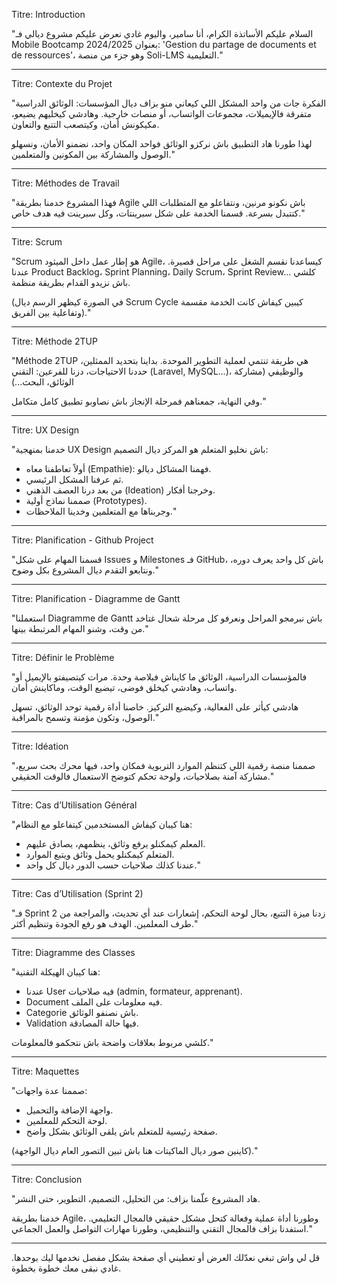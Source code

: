 Titre: Introduction

"السلام عليكم الأساتذة الكرام، أنا سامير، واليوم غادي نعرض عليكم مشروع ديالي فـ Mobile Bootcamp 2024/2025 بعنوان: 'Gestion du partage de documents et de ressources'، وهو جزء من منصة Soli-LMS التعليمية."

---

Titre: Contexte du Projet

"الفكرة جات من واحد المشكل اللي كيعاني منو بزاف ديال المؤسسات: الوثائق الدراسية متفرقة فالإيميلات، مجموعات الواتساب، أو منصات خارجية. وهادشي كيخليهم يضيعو، مكيكونش أمان، وكيتصعب التتبع والتعاون.

لهذا طورنا هاد التطبيق باش نركزو الوثائق فواحد المكان واحد، نضمنو الأمان، ونسهلو الوصول والمشاركة بين المكونين والمتعلمين."

---

Titre: Méthodes de Travail

"فهذا المشروع خدمنا بطريقة Agile باش نكونو مرنين، ونتفاعلو مع المتطلبات اللي كتتبدل بسرعة. قسمنا الخدمة على شكل سبرينتات، وكل سبرينت فيه هدف خاص."

---

Titre: Scrum

"Scrum هو إطار عمل داخل الميثود Agile، كيساعدنا نقسم الشغل على مراحل قصيرة. عندنا Product Backlog، Sprint Planning، Daily Scrum، Sprint Review\... كلشي باش نزيدو القدام بطريقة منظمة.

(في الصورة كيظهر الرسم ديال Scrum Cycle كيبين كيفاش كانت الخدمة مقسمة وتفاعلية بين الفريق)."

---

Titre: Méthode 2TUP

"Méthode 2TUP هي طريقة تنتمي لعملية التطوير الموحدة. بداينا بتحديد الممثلين، حددنا الاحتياجات، دزنا للفرعين: التقني (Laravel, MySQL...)، والوظيفي (مشاركة الوثائق، البحث...)

وفي النهاية، جمعناهم فمرحلة الإنجاز باش نصاوبو تطبيق كامل متكامل."

---

Titre: UX Design

"خدمنا بمنهجية UX Design باش نخليو المتعلم هو المركز ديال التصميم:

* أولاً تعاطفنا معاه (Empathie): فهمنا المشاكل ديالو.
* ثم عرفنا المشكل الرئيسي.
* من بعد درنا العصف الذهني (Ideation) وخرجنا أفكار.
* صممنا نماذج أولية (Prototypes).
* وجربناها مع المتعلمين وخدينا الملاحظات."

---

Titre: Planification - Github Project

"قسمنا المهام على شكل Issues و Milestones فـ GitHub، باش كل واحد يعرف دوره، ونتابعو التقدم ديال المشروع بكل وضوح."

---

Titre: Planification - Diagramme de Gantt

"استعملنا Diagramme de Gantt باش نبرمجو المراحل ونعرفو كل مرحلة شحال غتاخد من وقت، وشنو المهام المرتبطة بينها."

---

Titre: Définir le Problème

"فالمؤسسات الدراسية، الوثائق ما كايناش فبلاصة وحدة. مرات كيتصيفتو بالإيميل أو واتساب، وهادشي كيخلق فوضى، تيضيع الوقت، وماكاينش أمان.

هادشي كيأثر على الفعالية، وكيضيع التركيز. خاصنا أداة رقمية توحد الوثائق، تسهل الوصول، وتكون مؤمنة وتسمح بالمراقبة."

---

Titre: Idéation

"صممنا منصة رقمية اللي كتنظم الموارد التربوية فمكان واحد، فيها محرك بحث سريع، مشاركة آمنة بصلاحيات، ولوحة تحكم كتوضح الاستعمال فالوقت الحقيقي."

---

Titre: Cas d’Utilisation Général

"هنا كيبان كيفاش المستخدمين كيتفاعلو مع النظام:

* المعلم كيمكنلو يرفع وثائق، ينظمهم، يصادق عليهم.
* المتعلم كيمكنلو يحمل وثائق ويتبع الموارد.
* عندنا كذلك صلاحيات حسب الدور ديال كل واحد."

---

Titre: Cas d’Utilisation (Sprint 2)

"فـ Sprint 2 زدنا ميزة التتبع، بحال لوحة التحكم، إشعارات عند أي تحديث، والمراجعة من طرف المعلمين. الهدف هو رفع الجودة وتنظيم أكثر."

---

Titre: Diagramme des Classes

"هنا كيبان الهيكلة التقنية:

* عندنا User فيه صلاحيات (admin, formateur, apprenant).
* Document فيه معلومات على الملف.
* Categorie باش نصنفو الوثائق.
* Validation فيها حالة المصادقة.

كلشي مربوط بعلاقات واضحة باش نتحكمو فالمعلومات."

---

Titre: Maquettes

"صممنا عدة واجهات:

* واجهة الإضافة والتحميل.
* لوحة التحكم للمعلمين.
* صفحة رئيسية للمتعلم باش يلقى الوثائق بشكل واضح.

(كاينين صور ديال الماكيتات هنا باش تبين التصور العام ديال الواجهة)."

---

Titre: Conclusion

"هاد المشروع علّمنا بزاف: من التحليل، التصميم، التطوير، حتى النشر.

خدمنا بطريقة Agile، وطورنا أداة عملية وفعالة كتحل مشكل حقيقي فالمجال التعليمي. استفدنا بزاف فالمجال التقني والتنظيمي، وطورنا مهارات التواصل والعمل الجماعي."

---

قل لي واش تبغي نعدّلك العرض أو تعطيني أي صفحة بشكل مفصل نخدمها ليك بوحدها. غادي نبقى معك خطوة بخطوة.
